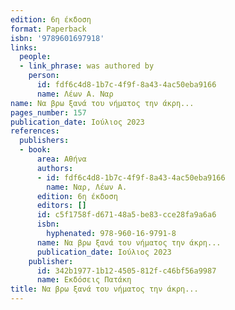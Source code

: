 ```yaml
---
edition: 6η έκδοση
format: Paperback
isbn: '9789601697918'
links:
  people:
  - link_phrase: was authored by
    person:
      id: fdf6c4d8-1b7c-4f9f-8a43-4ac50eba9166
      name: Λέων Α. Ναρ
name: Να βρω ξανά του νήματος την άκρη...
pages_number: 157
publication_date: Ιούλιος 2023
references:
  publishers:
  - book:
      area: Αθήνα
      authors:
      - id: fdf6c4d8-1b7c-4f9f-8a43-4ac50eba9166
        name: Ναρ, Λέων Α.
      edition: 6η έκδοση
      editors: []
      id: c5f1758f-d671-48a5-be83-cce28fa9a6a6
      isbn:
        hyphenated: 978-960-16-9791-8
      name: Να βρω ξανά του νήματος την άκρη...
      publication_date: Ιούλιος 2023
    publisher:
      id: 342b1977-1b12-4505-812f-c46bf56a9987
      name: Εκδόσεις Πατάκη
title: Να βρω ξανά του νήματος την άκρη...
---
```


